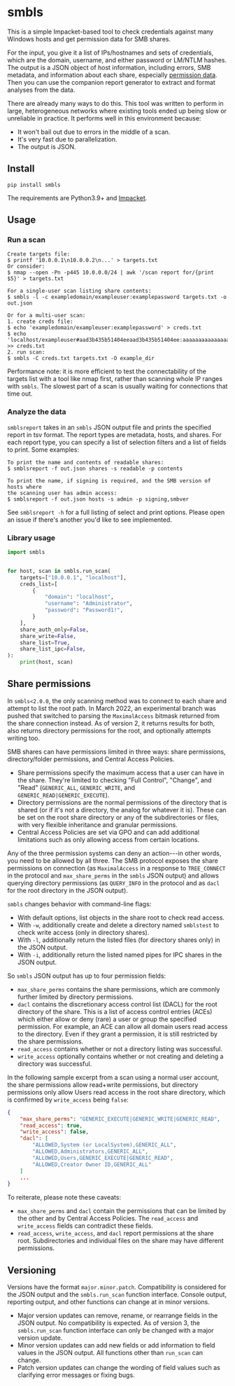 # smbls

This is a simple Impacket-based tool to check credentials against many Windows hosts and get permission data for SMB shares.

For the input, you give it a list of IPs/hostnames and sets of credentials, which are the domain, username, and either password or LM/NTLM hashes. The output is a JSON object of host information, including errors, SMB metadata, and information about each share, especially [permission data](#share-permissions). Then you can use the companion report generator to extract and format analyses from the data.

There are already many ways to do this. This tool was written to perform in large, heterogeneous networks where existing tools ended up being slow or unreliable in practice. It performs well in this environment because:

- It won't bail out due to errors in the middle of a scan.
- It's very fast due to parallelization.
- The output is JSON.

## Install

`pip install smbls`

The requirements are Python3.9+ and [Impacket](https://github.com/fortra/impacket).

## Usage

### Run a scan

```
Create targets file:
$ printf '10.0.0.1\n10.0.0.2\n...' > targets.txt
Or consider:
$ nmap --open -Pn -p445 10.0.0.0/24 | awk '/scan report for/{print $5}' > targets.txt

For a single-user scan listing share contents:
$ smbls -l -c exampledomain/exampleuser:examplepassword targets.txt -o out.json

Or for a multi-user scan:
1. create creds file:
$ echo 'exampledomain/exampleuser:examplepassword' > creds.txt
$ echo 'localhost/exampleuser#aad3b435b51404eeaad3b435b51404ee:aaaaaaaaaaaaaaaaaaaaaaaaaaaaaaaa' >> creds.txt
2. run scan:
$ smbls -C creds.txt targets.txt -O example_dir
```

Performance note: it is more efficient to test the connectability of the targets list with a tool like nmap first, rather than scanning whole IP ranges with `smbls`. The slowest part of a scan is usually waiting for connections that time out.

### Analyze the data

`smblsreport` takes in an `smbls` JSON output file and prints the specified report in tsv format. The report types are metadata, hosts, and shares. For each report type, you can specify a list of selection filters and a list of fields to print. Some examples:

```
To print the name and contents of readable shares:
$ smblsreport -f out.json shares -s readable -p contents

To print the name, if signing is required, and the SMB version of hosts where
the scanning user has admin access:
$ smblsreport -f out.json hosts -s admin -p signing,smbver
```

See `smblsreport -h` for a full listing of select and print options. Please open an issue if there's another you'd like to see implemented.

### Library usage

```python
import smbls


for host, scan in smbls.run_scan(
    targets=["10.0.0.1", "localhost"],
    creds_list=[
        {
            "domain": "localhost",
            "username": "Administrator",
            "password": "Password1!",
        }
    ],
    share_auth_only=False,
    share_write=False,
    share_list=True,
    share_list_ipc=False,
):
    print(host, scan)
```

## Share permissions

In `smbls<2.0.0`, the only scanning method was to connect to each share and attempt to list the root path. In March 2022, an experimental branch was pushed that switched to parsing the `MaximalAccess` bitmask returned from the share connection instead. As of version 2, it returns results for both, also returns directory permissions for the root, and optionally attempts writing too.

SMB shares can have permissions limited in three ways: share permissions, directory/folder permissions, and Central Access Policies.

- Share permissions specify the maximum access that a user can have in the share. They're limited to checking "Full Control", "Change", and "Read" (`GENERIC_ALL`, `GENERIC_WRITE`, and `GENERIC_READ|GENERIC_EXECUTE`).
- Directory permissions are the normal permissions of the directory that is shared (or if it's not a directory, the analog for whatever it is). These can be set on the root share directory or any of the subdirectories or files, with very flexible inheritance and granular permissions.
- Central Access Policies are set via GPO and can add additional limitations such as only allowing access from certain locations.

Any of the three permission systems can deny an action---in other words, you need to be allowed by all three. The SMB protocol exposes the share permissions on connection (as `MaximalAccess` in a response to `TREE_CONNECT` in the protocol and `max_share_perms` in the `smbls` JSON output) and allows querying directory permissions (as `QUERY_INFO` in the protocol and as `dacl` for the root directory in the JSON output).

`smbls` changes behavior with command-line flags:

- With default options, list objects in the share root to check read access.
- With `-w`, additionally create and delete a directory named `smblstest` to check write access (only in directory shares).
- With `-l`, additionally return the listed files (for directory shares only) in the JSON output.
- With `-i`, additionally return the listed named pipes for IPC shares in the JSON output.

So `smbls` JSON output has up to four permission fields:

- `max_share_perms` contains the share permissions, which are commonly further limited by directory permissions.
- `dacl` contains the discretionary access control list (DACL) for the root directory of the share. This is a list of access control entries (ACEs) which either allow or deny (rare) a user or group the specified permission. For example, an ACE can allow all domain users read access to the directory. Even if they grant a permission, it is still restricted by the share permissions.
- `read_access` contains whether or not a directory listing was successful.
- `write_access` optionally contains whether or not creating and deleting a directory was successful.

In the following sample excerpt from a scan using a normal user account, the share permissions allow read+write permissions, but directory permissions only allow Users read access in the root share directory, which is confirmed by `write_access` being `false`:

```JSON
{
    "max_share_perms": "GENERIC_EXECUTE|GENERIC_WRITE|GENERIC_READ",
    "read_access": true,
    "write_access": false,
    "dacl": [
        "ALLOWED,System (or LocalSystem),GENERIC_ALL",
        "ALLOWED,Administrators,GENERIC_ALL",
        "ALLOWED,Users,GENERIC_EXECUTE|GENERIC_READ",
        "ALLOWED,Creator Owner ID,GENERIC_ALL"
    ]
    ...
}
```

To reiterate, please note these caveats:

- `max_share_perms` and `dacl` contain the permissions that can be limited by the other and by Central Access Policies. The `read_access` and `write_access` fields can contradict these fields.
- `read_access`, `write_access`, and `dacl` report permissions at the share root. Subdirectories and individual files on the share may have different permissions.

## Versioning

Versions have the format `major.minor.patch`. Compatibility is considered for the JSON output and the `smbls.run_scan` function interface. Console output, reporting output, and other functions can change at in minor versions.

- Major version updates can remove, rename, or rearrange fields in the JSON output. No compatibility is expected. As of version 3, the `smbls.run_scan` function interface can only be changed with a major version update.
- Minor version updates can add new fields or add information to field values in the JSON output. All functions other than `run_scan` can change.
- Patch version updates can change the wording of field values such as clarifying error messages or fixing bugs.
